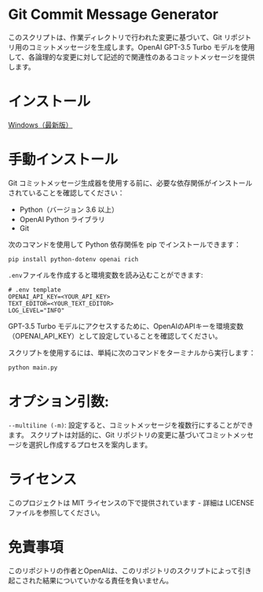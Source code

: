 # Git Commit Message Generator

このスクリプトは、作業ディレクトリで行われた変更に基づいて、Git リポジトリ用のコミットメッセージを生成します。OpenAI GPT-3.5 Turbo モデルを使用して、各論理的な変更に対して記述的で関連性のあるコミットメッセージを提供します。

# インストール
[Windows（最新版）](https://github.com/anchisan/auto-commit/releases/download/v1.0.0/auto-commit.exe)

# 手動インストール
Git コミットメッセージ生成器を使用する前に、必要な依存関係がインストールされていることを確認してください：

- Python（バージョン 3.6 以上）
- OpenAI Python ライブラリ
- Git

次のコマンドを使用して Python 依存関係を pip でインストールできます：

```shell
pip install python-dotenv openai rich
```

`.env`ファイルを作成すると環境変数を読み込むことができます:
```shell
# .env template
OPENAI_API_KEY=<YOUR_API_KEY>
TEXT_EDITOR=<YOUR_TEXT_EDITOR>
LOG_LEVEL="INFO"
```


GPT-3.5 Turbo モデルにアクセスするために、OpenAIのAPIキーを環境変数（OPENAI_API_KEY）として設定していることを確認してください。

スクリプトを使用するには、単純に次のコマンドをターミナルから実行します：

```python
python main.py
```

# オプション引数:

`--multiline (-m)`: 設定すると、コミットメッセージを複数行にすることができます。
スクリプトは対話的に、Git リポジトリの変更に基づいてコミットメッセージを選択し作成するプロセスを案内します。

# ライセンス
このプロジェクトは MIT ライセンスの下で提供されています - 詳細は LICENSE ファイルを参照してください。

# 免責事項
このリポジトリの作者とOpenAIは、このリポジトリのスクリプトによって引き起こされた結果についていかなる責任を負いません。
